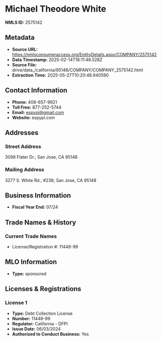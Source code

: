 # Michael Theodore White

**NMLS ID:** 2575142

## Metadata
- **Source URL:** https://nmlsconsumeraccess.org/EntityDetails.aspx/COMPANY/2575142
- **Data Timestamp:** 2025-02-14T18:11:46.528Z
- **Source File:** drive/data_/california/95148/COMPANY/COMPANY_2575142.html
- **Extraction Time:** 2025-05-27T10:20:48.940590

## Contact Information
- **Phone:** 408-657-9921
- **Toll Free:** 877-252-5744
- **Email:** espypi@gmail.com
- **Website:** espypi.com

## Addresses
### Street Address
3098 Flater Dr.; San Jose, CA 95148

### Mailing Address
3277 S. White Rd.; #238; San Jose, CA 95148

## Business Information
- **Fiscal Year End:** 07/24

## Trade Names & History
### Current Trade Names
- License/Registration #: 11448-99

## MLO Information
- **Type:** sponsored

## Licenses & Registrations

### License 1
- **Type:** Debt Collection License
- **Number:** 11448-99
- **Regulator:** California - DFPI
- **Issue Date:** 06/03/2024
- **Authorized to Conduct Business:** Yes
